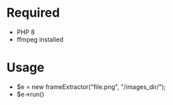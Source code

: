 # Required
- PHP 8
- ffmpeg installed

# Usage 
- $e = new frameExtractor("file.png", "/images_dir/");
- $e->run()
